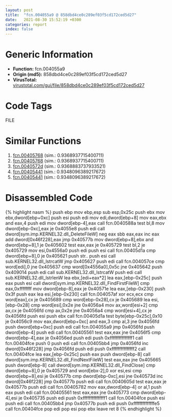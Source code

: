 ```yaml
---
layout: post
title:  "fcn.004055a9 @ 858dbd4ce0c289ef03f5cd172ced5d27"
date:   2021-08-30 15:52:19 +0300
categories: report
index: false
---
```


# Generic Information
- **Function:** fcn.004055a9
- **Origin (md5):** 858dbd4ce0c289ef03f5cd172ced5d27
- **VirusTotal:** [virustotal.com/gui/file/858dbd4ce0c289ef03f5cd172ced5d27][virustotal_ref]

# Code Tags
<span class="tag" id="FILE">FILE</span>


# Similar Functions

1. [fcn.00405768][similar_1_ref] (sim.: 0.9368937715400711)
2. [fcn.00405768][similar_2_ref] (sim.: 0.9368937715400711)
3. [fcn.0040572d][similar_3_ref] (sim.: 0.9368883737933521)
4. [fcn.00405441][similar_4_ref] (sim.: 0.9348096389217672)
5. [fcn.00405441][similar_5_ref] (sim.: 0.9348096389217672)


# Disassembled Code

{% highlight nasm %}
push ebp
mov ebp,esp
sub esp,0x25c
push ebx
mov ebx,dword[ebp+0xc]
push esi
push edi
mov edi,dword[ebp+8]
mov eax,ebx
and eax,4
push edi
mov dword[ebp-4],eax
call fcn.0040588a
test bl,8
mov dword[ebp-0xc],eax
je 0x4055e8
push edi
call dword[sym.imp.KERNEL32.dll_DeleteFileW]
neg eax
sbb eax,eax
inc eax
add dword[0x46f228],eax
jmp 0x40577b
mov dword[ebp+8],ebx
and dword[ebp+8],1
je 0x405602
test eax,eax
je 0x405729
test bl,2
je 0x405729
mov esi,0x4556a0
push edi
push esi
call fcn.00405d1a
cmp dword[ebp+8],0
je 0x405621
push str..
push esi
call sub.KERNEL32.dll_lstrcatW
jmp 0x405627
push edi
call fcn.004057ce
cmp word[edi],0
jne 0x405637
cmp word[0x4556a0],0x5c
jne 0x405642
push 0x409014
push edi
call sub.KERNEL32.dll_lstrcatW
push edi
call sub.KERNEL32.dll_lstrlenW
lea ebx,[edi+eax*2]
lea eax,[ebp-0x25c]
push eax
push esi
call dword[sym.imp.KERNEL32.dll_FindFirstFileW]
cmp eax,0xffffffff
mov dword[ebp-8],eax
je 0x40571e
lea eax,[ebp-0x230]
push 0x3f
push eax
lea esi,[ebp-0x230]
call fcn.004057af
xor ecx,ecx
cmp word[eax],cx
je 0x405689
cmp word[ebp-0x28],cx
je 0x405689
lea esi,[ebp-0x28]
cmp word[esi],0x2e
jne 0x4056a4
mov ax,word[esi+2]
cmp ax,cx
je 0x4056fd
cmp ax,0x2e
jne 0x4056a4
cmp word[esi+4],cx
je 0x4056fd
push esi
push ebx
call fcn.00405d1a
test byte[ebp-0x25c],0x10
je 0x4056c9
mov eax,dword[ebp+0xc]
and eax,3
cmp al,3
jne 0x4056fd
push dword[ebp+0xc]
push edi
call fcn.004055a9
jmp 0x4056fd
push dword[ebp-4]
push edi
call fcn.00405561
test eax,eax
jne 0x4056f5
cmp dword[ebp-4],eax
je 0x4056ed
push edi
push 0xfffffffffffffff1
call fcn.00404fce
push 0
push edi
call fcn.00405bb4
jmp 0x4056fd
inc dword[0x46f228]
jmp 0x4056fd
push edi
push 0xfffffffffffffff2
call fcn.00404fce
lea eax,[ebp-0x25c]
push eax
push dword[ebp-8]
call dword[sym.imp.KERNEL32.dll_FindNextFileW]
test eax,eax
jne 0x405665
push dword[ebp-8]
call dword[sym.imp.KERNEL32.dll_FindClose]
cmp dword[ebp+8],0
je 0x405729
and word[ebx-2],0
xor esi,esi
cmp dword[ebp+8],esi
je 0x40577b
cmp dword[ebp-0xc],esi
jne 0x40573d
inc dword[0x46f228]
jmp 0x40577b
push edi
call fcn.0040605d
test eax,eax
je 0x40577b
push edi
call fcn.00405782
mov eax,dword[ebp-4]
or al,1
push eax
push edi
call fcn.00405561
test eax,eax
jne 0x405773
cmp dword[ebp-4],esi
je 0x405735
push edi
push 0xfffffffffffffff1
call fcn.00404fce
push esi
push edi
call fcn.00405bb4
jmp 0x40577b
push edi
push 0xffffffffffffffe5
call fcn.00404fce
pop edi
pop esi
pop ebx
leave 
ret 8
{% endhighlight %}


[similar_1_ref]: /report/fcn.00405768@a1f10d79c30d691bdf7d8fda931463b8
[similar_2_ref]: /report/fcn.00405768@510c8408eb3f0420e19240592ddc0b5b
[similar_3_ref]: /report/fcn.0040572d@84dc68a2818105dbfcb17693062b25c0
[similar_4_ref]: /report/fcn.00405441@0c82eefbb8a4714538e49f74fe0058a6
[similar_5_ref]: /report/fcn.00405441@0492b35439afd002e2ab5e2e7b48854c
[virustotal_ref]: https://www.virustotal.com/gui/file/858dbd4ce0c289ef03f5cd172ced5d27